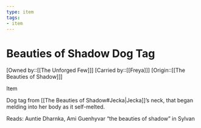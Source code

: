 ```yaml
---
type: item
tags:
- item
---
```


#  Beauties of Shadow Dog Tag

[Owned by::[[The Unforged Few]]]
[Carried by::[[Freya]]]
[Origin::[[The Beauties of Shadow]]]

Item

Dog tag from [[The Beauties of Shadow#Jecka|Jecka]]’s neck, that began melding into her body as it self-melted. 

Reads: Auntie Dharnka, Ami Guenhyvar “the beauties of shadow” in Sylvan